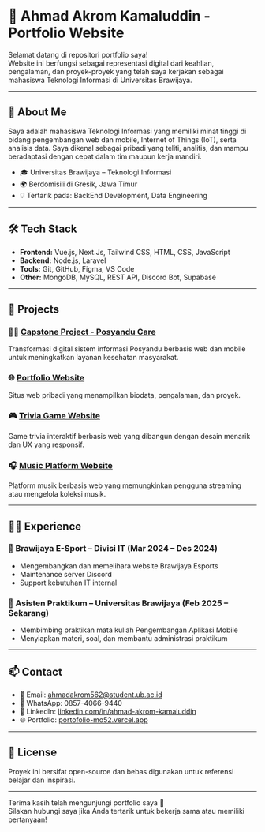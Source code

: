 # 💼 Ahmad Akrom Kamaluddin - Portfolio Website

Selamat datang di repositori portfolio saya!  
Website ini berfungsi sebagai representasi digital dari keahlian, pengalaman, dan proyek-proyek yang telah saya kerjakan sebagai mahasiswa Teknologi Informasi di Universitas Brawijaya.

---

## 📌 About Me

Saya adalah mahasiswa Teknologi Informasi yang memiliki minat tinggi di bidang pengembangan web dan mobile, Internet of Things (IoT), serta analisis data. Saya dikenal sebagai pribadi yang teliti, analitis, dan mampu beradaptasi dengan cepat dalam tim maupun kerja mandiri.

- 🎓 Universitas Brawijaya – Teknologi Informasi  
- 🌍 Berdomisili di Gresik, Jawa Timur  
- 💡 Tertarik pada: BackEnd Development, Data Engineering

---

## 🛠️ Tech Stack

- **Frontend:** Vue.js, Next.Js, Tailwind CSS, HTML, CSS, JavaScript  
- **Backend:** Node.js, Laravel  
- **Tools:** Git, GitHub, Figma, VS Code  
- **Other:** MongoDB, MySQL, REST API, Discord Bot, Supabase

---

## 🚀 Projects

### 🧑‍⚕️ [Capstone Project - Posyandu Care](https://capstonesi.online)
Transformasi digital sistem informasi Posyandu berbasis web dan mobile untuk meningkatkan layanan kesehatan masyarakat.

### 🌐 [Portfolio Website](https://portofolio-mo52.vercel.app)
Situs web pribadi yang menampilkan biodata, pengalaman, dan proyek.

### 🎮 [Trivia Game Website](https://trivia-lake-one.vercel.app)
Game trivia interaktif berbasis web yang dibangun dengan desain menarik dan UX yang responsif.

### 🎧 [Music Platform Website](https://musicplat.vercel.app)
Platform musik berbasis web yang memungkinkan pengguna streaming atau mengelola koleksi musik.



---

## 🧑‍💼 Experience

### 🔹 Brawijaya E-Sport – Divisi IT (Mar 2024 – Des 2024)
- Mengembangkan dan memelihara website Brawijaya Esports
- Maintenance server Discord
- Support kebutuhan IT internal

### 🔹 Asisten Praktikum – Universitas Brawijaya (Feb 2025 – Sekarang)
- Membimbing praktikan mata kuliah Pengembangan Aplikasi Mobile
- Menyiapkan materi, soal, dan membantu administrasi praktikum

---

## 📫 Contact

- 📧 Email: [ahmadakrom562@student.ub.ac.id](mailto:ahmadakrom562@student.ub.ac.id)  
- 📱 WhatsApp: 0857-4066-9440  
- 💼 LinkedIn: [linkedin.com/in/ahmad-akrom-kamaluddin](https://www.linkedin.com/in/ahmad-akrom-kamaluddin)  
- 🌐 Portfolio: [portofolio-mo52.vercel.app](https://portofolio-mo52.vercel.app)

---

## 🔖 License

Proyek ini bersifat open-source dan bebas digunakan untuk referensi belajar dan inspirasi.

---

Terima kasih telah mengunjungi portfolio saya 🙌  
Silakan hubungi saya jika Anda tertarik untuk bekerja sama atau memiliki pertanyaan!
